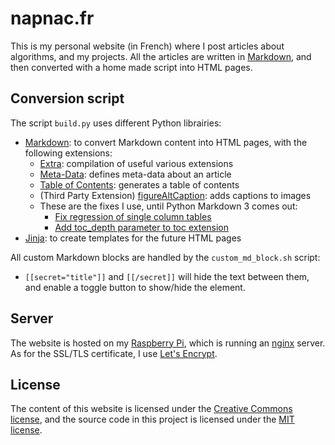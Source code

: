 # napnac.fr

This is my personal website (in French) where I post articles about algorithms, and my projects. All the articles are written in [Markdown](https://en.wikipedia.org/wiki/Markdown), and then converted with a home made script into HTML pages.

## Conversion script

The script `build.py` uses different Python librairies:

- [Markdown](https://pypi.python.org/pypi/Markdown): to convert Markdown content into HTML pages, with the following extensions:
   - [Extra](https://pythonhosted.org/Markdown/extensions/extra.html): compilation of useful various extensions
   - [Meta-Data](https://pythonhosted.org/Markdown/extensions/meta_data.html): defines meta-data about an article
   - [Table of Contents](https://pythonhosted.org/Markdown/extensions/toc.html): generates a table of contents
   - (Third Party Extension) [figureAltCaption](https://github.com/jdittrich/figureAltCaption): adds captions to images
   - These are the fixes I use, until Python Markdown 3 comes out:
      - [Fix regression of single column tables](https://github.com/waylan/Python-Markdown/pull/540)
      - [Add toc_depth parameter to toc extension](https://github.com/waylan/Python-Markdown/pull/431)
- [Jinja](http://jinja.pocoo.org/): to create templates for the future HTML pages

All custom Markdown blocks are handled by the `custom_md_block.sh` script:
   - `[[secret="title"]]` and `[[/secret]]` will hide the text between them, and enable a toggle button to show/hide the element.

## Server

The website is hosted on my [Raspberry Pi](https://www.raspberrypi.org/), which is running an [nginx](http://nginx.org/) server. As for the SSL/TLS certificate, I use [Let's Encrypt](https://letsencrypt.org/).

## License

The content of this website is licensed under the [Creative Commons license](http://creativecommons.org/licenses/by-nc-sa/4.0/), and the source code in this project is licensed under the [MIT license](http://opensource.org/licenses/mit-license.php).
